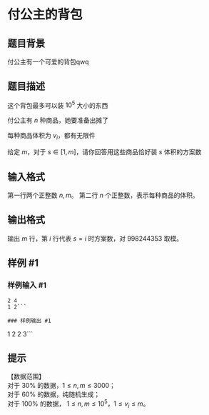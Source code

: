 # 付公主的背包

## 题目背景

付公主有一个可爱的背包qwq



## 题目描述

这个背包最多可以装 $10^5$ 大小的东西

付公主有 $n$ 种商品，她要准备出摊了

每种商品体积为 $v_i$，都有无限件

给定 $m$，对于 $s\in [1,m]$，请你回答用这些商品恰好装 $s$ 体积的方案数


## 输入格式

第一行两个正整数 $n,m$。
第二行 $n$ 个正整数，表示每种商品的体积。


## 输出格式

输出 $m$ 行，第 $i$ 行代表 $s=i$ 时方案数，对 $998244353$ 取模。

## 样例 #1

### 样例输入 #1
```
2 4
1 2```

### 样例输出 #1

```
1
2
2
3```

## 提示

【数据范围】  
对于 $30\%$ 的数据，$1\le n,m \le 3000$；  
对于 $60\%$ 的数据，纯随机生成；   
对于 $100\%$ 的数据， $1\le n,m \le 10^5$，$1\le v_i \le m$。
